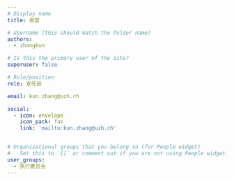 ```yaml
---
# Display name
title: 张堃

# Username (this should match the folder name)
authors:
  - zhangkun

# Is this the primary user of the site?
superuser: false

# Role/position
role: 宣传部

email: kun.zhang@uzh.ch

social:
  - icon: envelope
    icon_pack: fas
    link: 'mailto:kun.zhang@uzh.ch'


# Organizational groups that you belong to (for People widget)
#   Set this to `[]` or comment out if you are not using People widget.
user_groups:
  - 执行委员会
---
```

